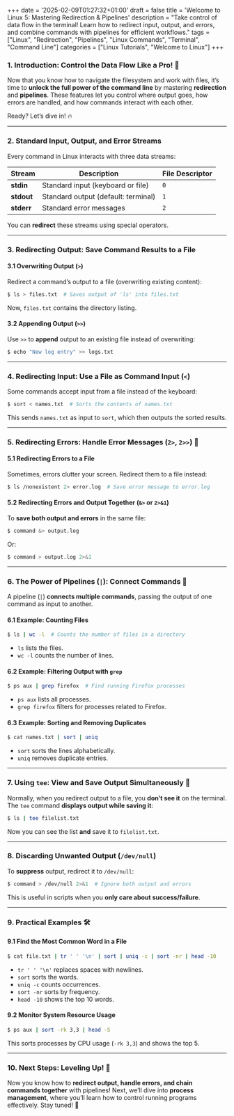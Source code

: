 +++
date = '2025-02-09T01:27:32+01:00'
draft = false
title = 'Welcome to Linux 5: Mastering Redirection & Pipelines'
description = "Take control of data flow in the terminal! Learn how to redirect input, output, and errors, and combine commands with pipelines for efficient workflows."
tags = ["Linux", "Redirection", "Pipelines", "Linux Commands", "Terminal", "Command Line"]
categories = ["Linux Tutorials", "Welcome to Linux"]
+++

### **1. Introduction: Control the Data Flow Like a Pro!** 🚀

Now that you know how to navigate the filesystem and work with files, it’s time to **unlock the full power of the command line** by mastering **redirection** and **pipelines**. These features let you control where output goes, how errors are handled, and how commands interact with each other.

Ready? Let’s dive in! 🔥

---

### **2. Standard Input, Output, and Error Streams**

Every command in Linux interacts with three data streams:

| **Stream** | **Description** | **File Descriptor** |
|-----------|---------------|----------------|
| **stdin** | Standard input (keyboard or file) | `0` |
| **stdout** | Standard output (default: terminal) | `1` |
| **stderr** | Standard error messages | `2` |

You can **redirect** these streams using special operators.

---

### **3. Redirecting Output: Save Command Results to a File**

#### **3.1 Overwriting Output (`>`)**
Redirect a command’s output to a file (overwriting existing content):
```bash
$ ls > files.txt  # Saves output of 'ls' into files.txt
```
Now, `files.txt` contains the directory listing.

#### **3.2 Appending Output (`>>`)**
Use `>>` to **append** output to an existing file instead of overwriting:
```bash
$ echo "New log entry" >> logs.txt
```

---

### **4. Redirecting Input: Use a File as Command Input (`<`)**
Some commands accept input from a file instead of the keyboard:
```bash
$ sort < names.txt  # Sorts the contents of names.txt
```
This sends `names.txt` as input to `sort`, which then outputs the sorted results.

---

### **5. Redirecting Errors: Handle Error Messages (`2>`, `2>>`)** 🚨
#### **5.1 Redirecting Errors to a File**
Sometimes, errors clutter your screen. Redirect them to a file instead:
```bash
$ ls /nonexistent 2> error.log  # Save error message to error.log
```
#### **5.2 Redirecting Errors and Output Together (`&>` or `2>&1`)**
To **save both output and errors** in the same file:
```bash
$ command &> output.log
```
Or:
```bash
$ command > output.log 2>&1
```

---

### **6. The Power of Pipelines (`|`): Connect Commands** 🔗
A pipeline (`|`) **connects multiple commands**, passing the output of one command as input to another.

#### **6.1 Example: Counting Files**
```bash
$ ls | wc -l  # Counts the number of files in a directory
```
- `ls` lists the files.
- `wc -l` counts the number of lines.

#### **6.2 Example: Filtering Output with `grep`**
```bash
$ ps aux | grep firefox  # Find running Firefox processes
```
- `ps aux` lists all processes.
- `grep firefox` filters for processes related to Firefox.

#### **6.3 Example: Sorting and Removing Duplicates**
```bash
$ cat names.txt | sort | uniq
```
- `sort` sorts the lines alphabetically.
- `uniq` removes duplicate entries.

---

### **7. Using `tee`: View and Save Output Simultaneously** 📄
Normally, when you redirect output to a file, you **don’t see it** on the terminal. The `tee` command **displays output while saving it**:
```bash
$ ls | tee filelist.txt
```
Now you can see the list **and** save it to `filelist.txt`.

---

### **8. Discarding Unwanted Output (`/dev/null`)**
To **suppress** output, redirect it to `/dev/null`:
```bash
$ command > /dev/null 2>&1  # Ignore both output and errors
```
This is useful in scripts when you **only care about success/failure**.

---

### **9. Practical Examples** 🛠️

#### **9.1 Find the Most Common Word in a File**
```bash
$ cat file.txt | tr ' ' '\n' | sort | uniq -c | sort -nr | head -10
```
- `tr ' ' '\n'` replaces spaces with newlines.
- `sort` sorts the words.
- `uniq -c` counts occurrences.
- `sort -nr` sorts by frequency.
- `head -10` shows the top 10 words.

#### **9.2 Monitor System Resource Usage**
```bash
$ ps aux | sort -rk 3,3 | head -5
```
This sorts processes by CPU usage (`-rk 3,3`) and shows the top 5.

---

### **10. Next Steps: Leveling Up!** 🚀
Now you know how to **redirect output, handle errors, and chain commands together** with pipelines! Next, we’ll dive into **process management**, where you’ll learn how to control running programs effectively. Stay tuned! 🎯

